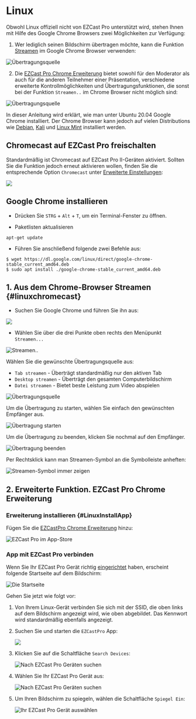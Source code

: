 # Linux

Obwohl Linux offiziell nicht von EZCast Pro unterstützt wird, stehen Ihnen mit Hilfe des Google Chrome Browsers zwei Möglichkeiten zur Verfügung:

1. Wer lediglich seinen Bildschirm übertragen möchte, kann die Funktion [Streamen](#linuxchromecast) im Google Chrome Browser verwenden:

![Übertragungsquelle](/assets/img/Linux.Chrome_select_stream2.png)

2. Die [EZCast Pro Chrome Erweiterung](#LinuxInstallApp) bietet sowohl für den Moderator als auch für die anderen Teilnehmer einer Präsentation, verschiedene erweiterte Kontrollmöglichkeiten und Übertragungsfunktionen, die sonst bei der  Funktion `Streamen..` im Chrome Browser nicht möglich sind:

![Übertragungsquelle](/assets/img/EZCastPro.Chrome.App.png)

In dieser Anleitung wird erklärt, wie man unter Ubuntu 20.04 Google Chrome installiert. Der Chrome Browser kann jedoch auf vielen Distributions wie [Debian](https://www.debian.org/distrib/), [Kali](https://www.kali.org/) und [Linux Mint](https://linuxmint.com/) installiert werden.

## Chromecast auf EZCast Pro freischalten

Standardmäßig ist Chromecast auf EZCast Pro II-Geräten aktiviert. Sollten Sie die Funktion jedoch erneut aktivieren wollen, finden Sie die entsprechende Option `Chromecast` unter [Erweiterte Einstellungen](adv.settings.md#Chromecast):

![](/assets/img/Chromecast-support.png)

## Google Chrome installieren

* Drücken Sie `STRG` + `Alt` + `T`, um ein Terminal-Fenster zu öffnen.

* Paketlisten aktualisieren

```
apt-get update
```

* Führen Sie anschließend folgende zwei Befehle aus:

```
$ wget https://dl.google.com/linux/direct/google-chrome-stable_current_amd64.deb
$ sudo apt install ./google-chrome-stable_current_amd64.deb
```

## 1. Aus dem Chrome-Browser Streamen {#linuxchromecast}

* Suchen Sie Google Chrome und führen Sie ihn aus:

![](/assets/img/Linux.Launch.Chrome.png)

* Wählen Sie über die drei Punkte oben rechts den Menüpunkt `Streamen...`

![Streamen..](/assets/img/Linux.Chrome_stream.png)

Wählen Sie die gewünschte Übertragungsquelle aus:

+ `Tab streamen` - Überträgt standardmäßig nur den aktiven Tab
+ `Desktop streamen` - Überträgt den gesamten Computerbildschirm 
+ `Datei streamen` - Bietet beste Leistung zum Video abspielen

![Übertragungsquelle](/assets/img/Linux.Chrome_select_stream2.png)

Um die Übertragung zu starten, wählen Sie einfach den gewünschten Empfänger aus.

![Übertragung starten](/assets/img/Linux.Chrome_start_stream.png)

Um die Übertragung zu beenden, klicken Sie nochmal auf den Empfänger.

![Übertragung beenden](/assets/img/end_stream.png)

Per Rechtsklick kann man Streamen-Symbol an die Symbolleiste anheften:

![Streamen-Symbol immer zeigen](/assets/img/Linux.Chrome.Always_show_icon.png)

## 2. Erweiterte Funktion. EZCast Pro Chrome Erweiterung 

### Erweiterung installieren {#LinuxInstallApp}

Fügen Sie die [EZCastPro Chrome Erweiterung](https://chrome.google.com/webstore/detail/ezcastpro/kngnopamkonohfcjpdjjecalmbifepfl/related) hinzu:

![EZCast Pro im App-Store](/assets/img/EZCastPro.Chrome.WebStore.Google.png)

### App mit EZCast Pro verbinden

Wenn Sie Ihr EZCast Pro Gerät richtig [eingerichtet](quickstart.md#Connect_ProBoxII) haben, erscheint folgende Startseite auf dem Bildschirm:

![Die Startseite](/assets/img/ProIIDongle_landingpage.png)

Gehen Sie jetzt wie folgt vor:

1.  Von Ihrem Linux-Gerät verbinden Sie sich mit der SSID, die oben links auf dem Bildschirm angezeigt wird, wie oben abgebildet. Das Kennwort wird standardmäßig ebenfalls angezeigt.

2.  Suchen Sie und starten die `EZCastPro` App:

    ![](/assets/img/Linux.Launch.EZCastPro.png)

3.  Klicken Sie auf die Schaltfläche `Search Devices`:

    ![Nach EZCast Pro Geräten suchen](/assets/img/chromeextension.searchdevices.png)

4.  Wählen Sie Ihr EZCast Pro Gerät aus:

	![Nach EZCast Pro Geräten suchen](/assets/img/chrome-windows_device-list.png)

5.  Um Ihren Bildschirm zu spiegeln, wählen die Schaltfläche `Spiegel Ein`:

    ![Ihr EZCast Pro Gerät auswählen](/assets/img/chromeextension.mirror.png)

